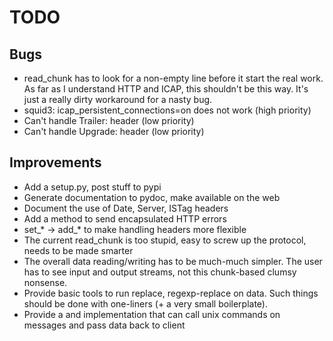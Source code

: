 TODO
====

Bugs
----

* read_chunk has to look for a non-empty line before it start the real
  work. As far as I understand HTTP and ICAP, this shouldn't be this
  way. It's just a really dirty workaround for a nasty bug.
* squid3: icap_persistent_connections=on does not work (high priority)
* Can't handle Trailer: header (low priority)
* Can't handle Upgrade: header (low priority)

Improvements
------------

* Add a setup.py, post stuff to pypi
* Generate documentation to pydoc, make available on the web
* Document the use of Date, Server, ISTag headers
* Add a method to send encapsulated HTTP errors
* set_* -> add_* to make handling headers more flexible
* The current read_chunk is too stupid, easy to screw up the protocol,
  needs to be made smarter
* The overall data reading/writing has to be much-much simpler. The user
  has to see input and output streams, not this chunk-based clumsy
  nonsense.
* Provide basic tools to run replace, regexp-replace on data. Such
  things should be done with one-liners (+ a very small boilerplate).
* Provide a and implementation that can call unix commands on messages
  and pass data back to client

